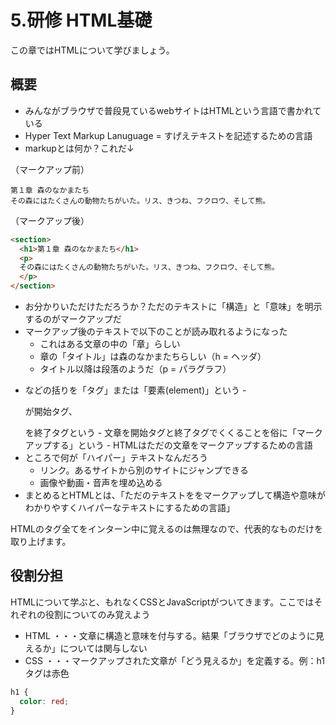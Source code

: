 # 5.研修 HTML基礎
この章ではHTMLについて学びましょう。

## 概要
- みんながブラウザで普段見ているwebサイトはHTMLという言語で書かれている
- Hyper Text Markup Lanuguage = すげえテキストを記述するための言語
- markupとは何か？これだ↓

（マークアップ前）
```text
第１章 森のなかまたち
その森にはたくさんの動物たちがいた。リス、きつね、フクロウ、そして熊。

```

（マークアップ後）
```html
<section>
  <h1>第１章 森のなかまたち</h1>
  <p>
  その森にはたくさんの動物たちがいた。リス、きつね、フクロウ、そして熊。
  </p>
</section>
```

- お分かりいただけただろうか？ただのテキストに「構造」と「意味」を明示するのがマークアップだ
- マークアップ後のテキストで以下のことが読み取れるようになった
    - これはある文章の中の「章」らしい
    - 章の「タイトル」は森のなかまたちらしい（h = ヘッダ）
    - タイトル以降は段落のようだ（p = パラグラフ）
- <p></p>などの括りを「タグ」または「要素(element)」という
    - <p> が開始タグ、</p>を終了タグという
    - 文章を開始タグと終了タグでくくることを俗に「マークアップする」という
    - HTMLはただの文章をマークアップするための言語
- ところで何が「ハイパー」テキストなんだろう
    - リンク。あるサイトから別のサイトにジャンプできる
    - 画像や動画・音声を埋め込める
- まとめるとHTMLとは、「ただのテキストををマークアップして構造や意味がわかりやすくハイパーなテキストにするための言語」

HTMLのタグ全てをインターン中に覚えるのは無理なので、代表的なものだけを取り上げます。

## 役割分担
HTMLについて学ぶと、もれなくCSSとJavaScriptがついてきます。ここではそれぞれの役割についてのみ覚えよう

- HTML ・・・文章に構造と意味を付与する。結果「ブラウザでどのように見えるか」については関与しない
- CSS ・・・マークアップされた文章が「どう見えるか」を定義する。例：h1タグは赤色

```css
h1 {
  color: red;
}
```